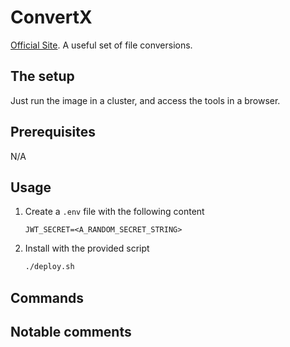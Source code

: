 # ConvertX

[Official Site](https://github.com/C4illin/ConvertX). A useful set of file conversions.

## The setup

Just run the image in a cluster, and access the tools in a browser.

## Prerequisites

N/A

## Usage

1. Create a `.env` file with the following content

    ```env
    JWT_SECRET=<A_RANDOM_SECRET_STRING>
    ```

2. Install with the provided script

    ```bash
    ./deploy.sh
    ```

## Commands

## Notable comments

